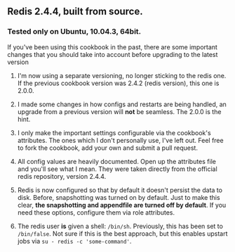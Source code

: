 ## Redis 2.4.4, built from source.

### Tested only on Ubuntu, 10.04.3, 64bit.

If you've been using this cookbook in the past, there are some important
changes that you should take into account before upgrading to the latest
version

1. I'm now using a separate versioning, no longer sticking to the redis one. If
   the previous cookbook version was 2.4.2 (redis version), this one is 2.0.0.

2. I made some changes in how configs and restarts are being handled, an
   upgrade from a previous version will **not** be seamless. The 2.0.0 is the
hint.

3. I only make the important settings configurable via the cookbook's
   attributes. The ones which I don't personally use, I've left out. Feel free
to fork the cookbook, add your own and submit a pull request.

4. All config values are heavily documented. Open up the attributes file and
   you'll see what I mean. They were taken directly from the official redis
repository, version 2.4.4.

5. Redis is now configured so that by default it doesn't persist the data to
   disk. Before, snapshotting was turned on by default.  Just to make this
clear, **the snapshotting and appendfile are turned off by default**. If you
need these options, configure them via role attributes.

6. The redis user **is** given a shell: `/bin/sh`. Previously, this has been
   set to `/bin/false`. Not sure if this is the best approach, but this enables
upstart jobs via `su - redis -c 'some-command'`.
